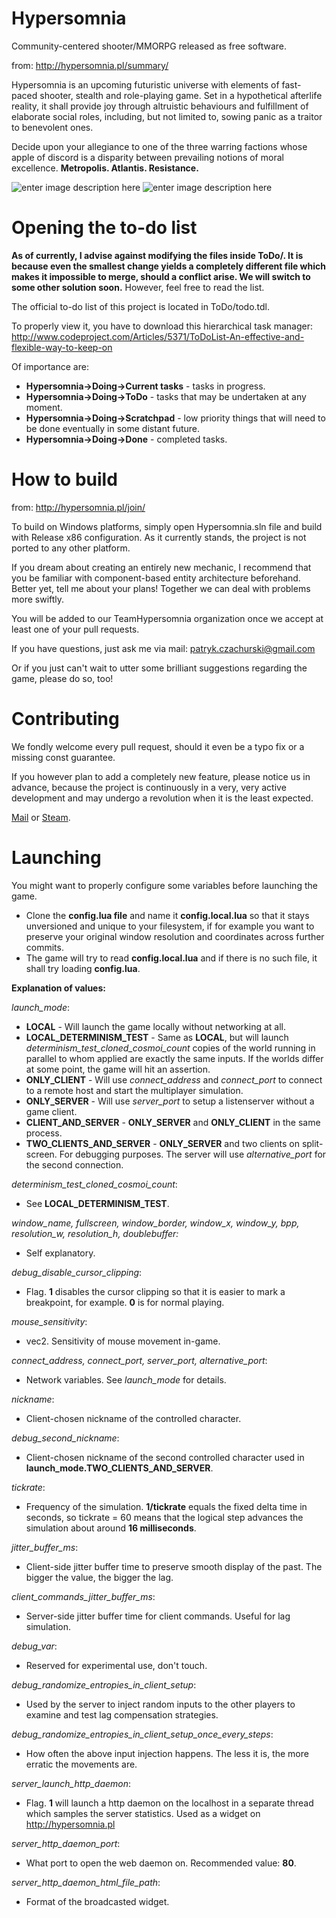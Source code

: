 # Hypersomnia
Community-centered shooter/MMORPG released as free software.

from: http://hypersomnia.pl/summary/

Hypersomnia is an upcoming futuristic universe with elements of fast-paced shooter, stealth and role-playing game.
Set in a hypothetical afterlife reality, it shall provide joy through altruistic behaviours and fulfillment of elaborate social roles,
including, but not limited to, sowing panic as a traitor to benevolent ones.



Decide upon your allegiance to one of the three warring factions whose apple of discord is a disparity between prevailing notions of moral excellence.
**Metropolis. Atlantis. Resistance.**

![enter image description here][1]
![enter image description here][2]

  [1]: http://hypersomnia.pl/pics/summary.png
  [2]: http://hypersomnia.pl/pics/13.Green-charge.png
  
# Opening the to-do list

**As of currently, I advise against modifying the files inside ToDo/. It is because even the smallest change yields a completely different file which makes it impossible to merge, should a conflict arise. 
We will switch to some other solution soon.** However, feel free to read the list.

The official to-do list of this project is located in ToDo/todo.tdl.

To properly view it, you have to download this hierarchical task manager:
http://www.codeproject.com/Articles/5371/ToDoList-An-effective-and-flexible-way-to-keep-on

Of importance are:
- **Hypersomnia->Doing->Current tasks** - tasks in progress.
- **Hypersomnia->Doing->ToDo** - tasks that may be undertaken at any moment.
- **Hypersomnia->Doing->Scratchpad** - low priority things that will need to be done eventually in some distant future.
- **Hypersomnia->Doing->Done** - completed tasks.
  
# How to build
from: http://hypersomnia.pl/join/

To build on Windows platforms, simply open Hypersomnia.sln file and build with Release x86 configuration.
As it currently stands, the project is not ported to any other platform.

If you dream about creating an entirely new mechanic, I recommend that you be familiar with component-based entity architecture beforehand.
Better yet, tell me about your plans! Together we can deal with problems more swiftly.

You will be added to our TeamHypersomnia organization once we accept at least one of your pull requests.

If you have questions, just ask me via mail: patryk.czachurski@gmail.com

Or if you just can't wait to utter some brilliant suggestions regarding the game, please do so, too!

# Contributing

We fondly welcome every pull request, should it even be a typo fix or a missing const guarantee.

If you however plan to add a completely new feature, please notice us in advance, because the project is continuously in a very, very active development and may undergo a revolution when it is the least expected.

[Mail](mailto:patryk.czachurski@gmail.com) or [Steam](http://steamcommunity.com/id/hypersomnialeaddev/).

# Launching

You might want to properly configure some variables before launching the game.
- Clone the **config.lua file** and name it **config.local.lua** so that it stays unversioned and unique to your filesystem, if for example you want to preserve your original window resolution and coordinates across further commits.
- The game will try to read **config.local.lua** and if there is no such file, it shall try loading **config.lua**.

**Explanation of values:**

*launch_mode*:
- **LOCAL** - Will launch the game locally without networking at all.
- **LOCAL_DETERMINISM_TEST** - Same as **LOCAL**, but will launch *determinism_test_cloned_cosmoi_count* copies of the world running in parallel to whom applied are exactly the same inputs. If the worlds differ at some point, the game will hit an assertion.
- **ONLY_CLIENT** - Will use *connect_address* and *connect_port* to connect to a remote host and start the multiplayer simulation.
- **ONLY_SERVER** - Will use *server_port* to setup a listenserver without a game client.
- **CLIENT_AND_SERVER** - **ONLY_SERVER** and **ONLY_CLIENT** in the same process.
- **TWO_CLIENTS_AND_SERVER** - **ONLY_SERVER** and two clients on split-screen. For debugging purposes. The server will use *alternative_port* for the second connection.

*determinism_test_cloned_cosmoi_count*:
- See **LOCAL_DETERMINISM_TEST**.

*window_name,
fullscreen,
window_border,
window_x,
window_y,
bpp,
resolution_w,
resolution_h,
doublebuffer:*
- Self explanatory.

*debug_disable_cursor_clipping*:
- Flag. **1** disables the cursor clipping so that it is easier to mark a breakpoint, for example. **0** is for normal playing.

*mouse_sensitivity*:
- vec2. Sensitivity of mouse movement in-game.

*connect_address, connect_port, server_port, alternative_port*:
- Network variables. See *launch_mode* for details.

*nickname*:
- Client-chosen nickname of the controlled character.

*debug_second_nickname*:
- Client-chosen nickname of the second controlled character used in **launch_mode.TWO_CLIENTS_AND_SERVER**.

*tickrate*:
- Frequency of the simulation. **1/tickrate** equals the fixed delta time in seconds, so tickrate = 60 means that the logical step advances the simulation about around **16 milliseconds**.

*jitter_buffer_ms*:
- Client-side jitter buffer time to preserve smooth display of the past. The bigger the value, the bigger the lag.

*client_commands_jitter_buffer_ms*:
- Server-side jitter buffer time for client commands. Useful for lag simulation.

*debug_var*:
- Reserved for experimental use, don't touch.

*debug_randomize_entropies_in_client_setup*:
- Used by the server to inject random inputs to the other players to examine and test lag compensation strategies.

*debug_randomize_entropies_in_client_setup_once_every_steps*:
- How often the above input injection happens. The less it is, the more erratic the movements are.

*server_launch_http_daemon*:
- Flag. **1** will launch a http daemon on the localhost in a separate thread which samples the server statistics. Used as a widget on http://hypersomnia.pl

*server_http_daemon_port*:
- What port to open the web daemon on. Recommended value: **80**.

*server_http_daemon_html_file_path*:
- Format of the broadcasted widget.
